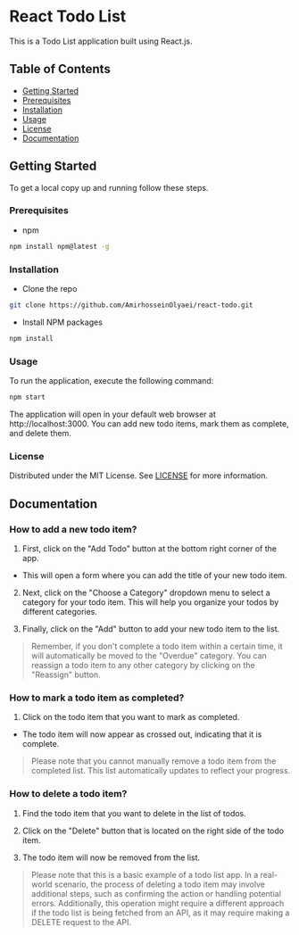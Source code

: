 # React Todo List

This is a Todo List application built using React.js.

## Table of Contents

- [Getting Started](#getting-started)
- [Prerequisites](#prerequisites)
- [Installation](#installation)
- [Usage](#usage)
- [License](#license)
- [Documentation](#documentation)

## Getting Started

To get a local copy up and running follow these steps.

### Prerequisites

- npm

```sh
npm install npm@latest -g
```

### Installation

- Clone the repo

```sh
git clone https://github.com/AmirhosseinOlyaei/react-todo.git
```

- Install NPM packages

```sh
npm install
```

### Usage

To run the application, execute the following command:

```sh
npm start
```

The application will open in your default web browser at http://localhost:3000. You can add new todo items, mark them as complete, and delete them.

### License

Distributed under the MIT License. See [LICENSE](https://github.com/AmirhosseinOlyaei/react-todo/blob/lesson_1_4/LICENSE) for more information.

</s>

[contributors-shield]: https://img.shields.io/github/contributors/AmirhosseinOlyaei/repo.svg?style=flat-square
[contributors-url]: https://github.com/AmirhosseinOlyaei/repo/graphs/contributors
[forks-shield]: https://img.shields.io/github/forks/AmirhosseinOlyaei/repo.svg?style=flat-square
[forks-url]: https://github.com/AmirhosseinOlyaei/repo/network/members
[stars-shield]: https://img.shields.io/github/stars/AmirhosseinOlyaei/repo.svg?style=flat-square
[stars-url]: https://github.com/AmirhosseinOlyaei/repo/stargazers
[issues-shield]: https://img.shields.io/github/issues/AmirhosseinOlyaei/repo.svg?style=flat-square
[issues-url]: https

## Documentation

### How to add a new todo item?

1. First, click on the "Add Todo" button at the bottom right corner of the app.

- This will open a form where you can add the title of your new todo item.

2. Next, click on the "Choose a Category" dropdown menu to select a category for your todo item. This will help you organize your todos by different categories.

3. Finally, click on the "Add" button to add your new todo item to the list.

> Remember, if you don't complete a todo item within a certain time, it will automatically be moved to the "Overdue" category. You can reassign a todo item to any other category by clicking on the "Reassign" button.

### How to mark a todo item as completed?

1. Click on the todo item that you want to mark as completed.

- The todo item will now appear as crossed out, indicating that it is complete.

> Please note that you cannot manually remove a todo item from the completed list. This list automatically updates to reflect your progress.

### How to delete a todo item?

1. Find the todo item that you want to delete in the list of todos.

2. Click on the "Delete" button that is located on the right side of the todo item.

3. The todo item will now be removed from the list.

> Please note that this is a basic example of a todo list app. In a real-world scenario, the process of deleting a todo item may involve additional steps, such as confirming the action or handling potential errors. Additionally, this operation might require a different approach if the todo list is being fetched from an API, as it may require making a DELETE request to the API.
